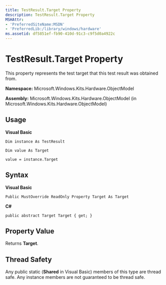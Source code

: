 ```yaml
---
title: TestResult.Target Property
description: TestResult.Target Property
MSHAttr:
- 'PreferredSiteName:MSDN'
- 'PreferredLib:/library/windows/hardware'
ms.assetid: df5851ef-fb90-410d-91c3-c9f5d0a4922c
---
```


# TestResult.Target Property


This property represents the test target that this test result was obtained from.

**Namespace:** Microsoft.Windows.Kits.Hardware.ObjectModel

**Assembly:** Microsoft.Windows.Kits.Hardware.ObjectModel (in Microsoft.Windows.Kits.Hardware.ObjectModel)

## <span id="Usage"></span><span id="usage"></span><span id="USAGE"></span>Usage


**Visual Basic**

`Dim instance As TestResult`

`Dim value As Target`

`value = instance.Target`

## <span id="Syntax"></span><span id="syntax"></span><span id="SYNTAX"></span>Syntax


**Visual Basic**

`Public MustOverride ReadOnly Property Target As Target`

**C#**

`public abstract Target Target { get; }`

## <span id="Property_Value"></span><span id="property_value"></span><span id="PROPERTY_VALUE"></span>Property Value


Returns **Target**.

## <span id="Thread_Safety"></span><span id="thread_safety"></span><span id="THREAD_SAFETY"></span>Thread Safety


Any public static (**Shared** in Visual Basic) members of this type are thread safe. Any instance members are not guaranteed to be thread safe.

 

 







